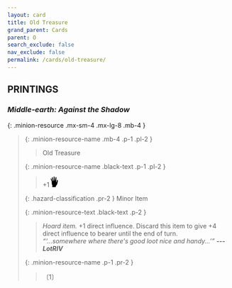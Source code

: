 ```yaml
---
layout: card
title: Old Treasure
grand_parent: Cards
parent: O
search_exclude: false
nav_exclude: false
permalink: /cards/old-treasure/
---
```


## PRINTINGS


### _Middle-earth: Against the Shadow_

{: .minion-resource .mx-sm-4 .mx-lg-8 .mb-4 }
> {: .minion-resource-name .mb-4 .p-1 .pl-2 }
> > <div class="hazard-mp"></div>
> > <div class="card-name">Old Treasure</div>
>
> {: .minion-resource-name .black-text .p-1 .pl-2 }
> > +1![](/assets/images/di.svg)
>
> {: .hazard-classification .pr-2 }
> Minor Item
>
> {: .minion-resource-text .black-text .p-2 }
> > _Hoard item._ +1 direct influence. Discard this item to give +4 direct influence to bearer until the end of turn. <br>_“‘...somewhere where there's good loot nice and handy...’”_ ***---LotRIV*** 
> 
> {: .minion-resource-name .p-1 .pr-2 }
> > <div class="card-shield"></div>
> > <div class="card-corruption-white">〔1〕</div>
